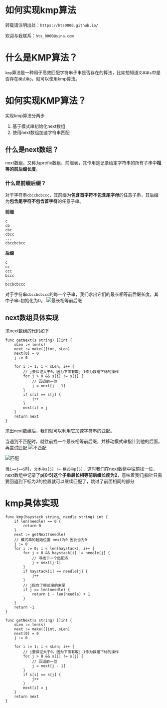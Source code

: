 # 如何实现kmp算法


<!--more-->

转载请注明出处：`https://hts0000.github.io/`

欢迎与我联系：`hts_0000@sina.com`

# 什么是KMP算法？
`kmp`算法是一种用于高效匹配字符串子串是否存在的算法，比如想知道`文本串s`中是否存在`模式串p`，就可以使用kmp算法。

# 如何实现KMP算法？
实现kmp算法分两步
1. 基于模式串初始化next数组
2. 使用next数组加速字符串匹配

## 什么是next数组？
next数组，又称为prefix数组、前缀表，其作用是记录给定字符串的所有子串中**相等的前后缀长度**。

### 什么是前缀后缀？
对于字符串`cbccbcbccc`，其前缀为**包含首字符不包含尾字母**的任意子串，其后缀为**包含尾字符不包含首字符**的任意子串。

**前缀**
```
c
cb
cbc
cbcc
...
cbccbcbcc
```
**后缀**
```
c
cc
ccc
bccc
...
bccbcbccc
```

对于字符串`cbccbcbccc`的每一个子串，我们求出它们的最长相等前后缀长度，其中子串`c`初始化为0。
![最长相等前后缀](https://cdn.jsdelivr.net/gh/hts0000/images/202202111728900.jpg "最长相等前后缀")

## next数组具体实现
求next数组的代码如下
```golang
func getNext(s string) []int {
    sLen := len(s)
    next := make([]int, sLen)
    next[0] = 0
    j := 0

    for i := 1; i < sLen; i++ {
        // j要保证大于0，因为下面有取j-1作为数组下标的操作
        for j > 0 && s[i] != s[j] {
            // 回退前一位
            j = next[j - 1]
        }
        if s[i] == s[j] {
            j++
        }
        next[i] = j
    }
    return next
}
```

求出next数组后，我们就可以利用它加速字符串的匹配。

当遇到不匹配时，就往前找一个最长相等前后缀，并移动模式串指针到他的后面，再尝试匹配
![不匹配](https://cdn.jsdelivr.net/gh/hts0000/images/202202111925536.png "不匹配")

![匹配](https://cdn.jsdelivr.net/gh/hts0000/images/202202111926824.png "匹配")

当`i==j==5`时，`文本串s[5] != 模式串p[5]`，这时我们在next数组中往前找一位，next数组中记录了**p[0:5]这个子串最长相等前后缀长度为2**，意味着我们j指针只需要回退到下标为2的位置就可以继续匹配了，跳过了前面相同的部分

# kmp具体实现
```golang
func kmp(haystack string, needle string) int {
	if len(needle) == 0 {
		return 0
	}
	next := getNext(needle)
    // 模式串的起始位置 next为0 因此也为0
	j := 0
	for i := 0; i < len(haystack); i++ {
		for j > 0 && haystack[i] != needle[j] {
            // 寻找下一个匹配点
			j = next[j-1]
		}
		if haystack[i] == needle[j] {
			j++
		}
        // j指向了模式串的末尾
		if j == len(needle) {
			return i - len(needle) + 1
		}
	}
	return -1
}

func getNext(s string) []int {
    sLen := len(s)
    next := make([]int, sLen)
    next[0] = 0
    j := 0

    for i := 1; i < sLen; i++ {
        // j要保证大于0，因为下面有取j-1作为数组下标的操作
        for j > 0 && s[i] != s[j] {
            // 回退前一位
            j = next[j - 1]
        }
        if s[i] == s[j] {
            j++
        }
        next[i] = j
    }
    return next
}
```

